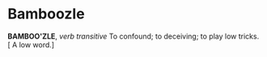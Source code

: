 # Bamboozle

**BAMBOO'ZLE**, _verb transitive_ To confound; to deceiving; to play low tricks. \[ A low word.\]